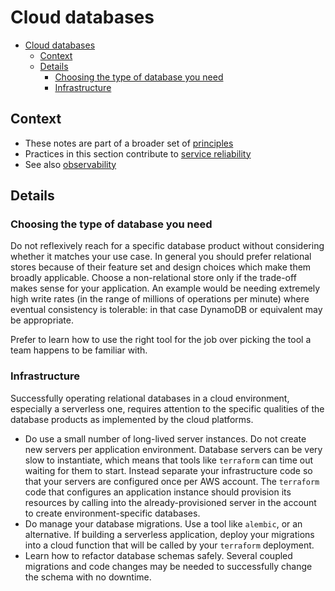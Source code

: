 # Cloud databases

- [Cloud databases](#cloud-databases)
  - [Context](#context)
  - [Details](#details)
    - [Choosing the type of database you need](#choosing-the-type-of-database-you-need)
    - [Infrastructure](#infrastructure)

## Context

- These notes are part of a broader set of [principles](../principles.md)
- Practices in this section contribute to [service reliability](service-reliability.md)
- See also [observability](observability.md)

## Details

### Choosing the type of database you need

Do not reflexively reach for a specific database product without considering whether it matches your use case.  In general you should prefer relational stores because of their feature set and design choices which make them broadly applicable.  Choose a non-relational store only if the trade-off makes sense for your application. An example would be needing extremely high write rates (in the range of millions of operations per minute) where eventual consistency is tolerable: in that case DynamoDB or equivalent may be appropriate.

Prefer to learn how to use the right tool for the job over picking the tool a team happens to be familiar with.

### Infrastructure

Successfully operating relational databases in a cloud environment, especially a serverless one, requires attention to the specific qualities of the database products as implemented by the cloud platforms.

- Do use a small number of long-lived server instances.  Do not create new servers per application environment.  Database servers can be very slow to instantiate, which means that tools like `terraform` can time out waiting for them to start.  Instead separate your infrastructure code so that your servers are configured once per AWS account.  The `terraform` code that configures an application instance should provision its resources by calling into the already-provisioned server in the account to create environment-specific databases.
- Do manage your database migrations.  Use a tool like `alembic`, or an alternative.  If building a serverless application, deploy your migrations into a cloud function that will be called by your `terraform` deployment.
- Learn how to refactor database schemas safely.  Several coupled migrations and code changes may be needed to successfully change the schema with no downtime.
